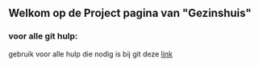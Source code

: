## Welkom op de Project pagina van "Gezinshuis"




### voor alle git hulp:
gebruik voor alle hulp die nodig is bij git deze [link](
https://dont-be-afraid-to-commit.readthedocs.io/en/latest/git/commandlinegit.html
)
